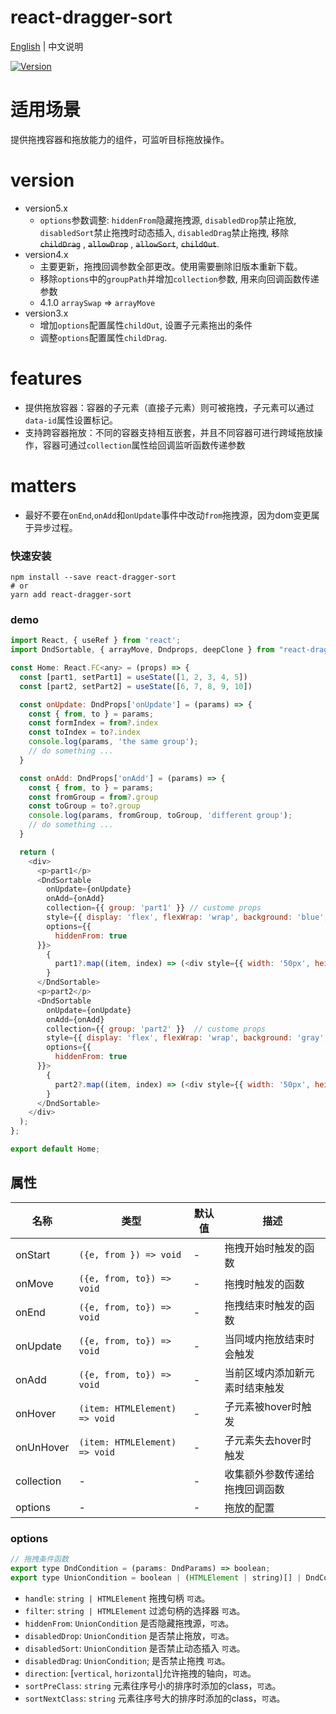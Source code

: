 # react-dragger-sort

[English](./README.md) | 中文说明

[![Version](https://img.shields.io/badge/version-5.0.10-green)](https://www.npmjs.com/package/react-dragger-sort)

# 适用场景

提供拖拽容器和拖放能力的组件，可监听目标拖放操作。

# version

- version5.x
  - `options`参数调整: `hiddenFrom`隐藏拖拽源, `disabledDrop`禁止拖放, `disabledSort`禁止拖拽时动态插入, `disabledDrag`禁止拖拽, 移除 ~~`childDrag`~~ , ~~`allowDrop`~~ , ~~`allowSort`~~, ~~`childOut`~~.
- version4.x
  - 主要更新，拖拽回调参数全部更改。使用需要删除旧版本重新下载。
  - 移除`options`中的`groupPath`并增加`collection`参数, 用来向回调函数传递参数
  - 4.1.0 `arraySwap` => `arrayMove`
- version3.x
  - 增加`options`配置属性`childOut`, 设置子元素拖出的条件
  - 调整`options`配置属性`childDrag`.

# features
- 提供拖放容器：容器的子元素（直接子元素）则可被拖拽，子元素可以通过`data-id`属性设置标记。
- 支持跨容器拖放：不同的容器支持相互嵌套，并且不同容器可进行跨域拖放操作，容器可通过`collection`属性给回调监听函数传递参数

# matters
  - 最好不要在`onEnd`,`onAdd`和`onUpdate`事件中改动`from`拖拽源，因为dom变更属于异步过程。

### 快速安装
```
npm install --save react-dragger-sort
# or
yarn add react-dragger-sort
```

### demo
```javascript
import React, { useRef } from 'react';
import DndSortable, { arrayMove, Dndprops, deepClone } from "react-dragger-sort";

const Home: React.FC<any> = (props) => {
  const [part1, setPart1] = useState([1, 2, 3, 4, 5])
  const [part2, setPart2] = useState([6, 7, 8, 9, 10])

  const onUpdate: DndProps['onUpdate'] = (params) => {
    const { from, to } = params;
    const formIndex = from?.index
    const toIndex = to?.index
    console.log(params, 'the same group');
    // do something ...
  }

  const onAdd: DndProps['onAdd'] = (params) => {
    const { from, to } = params;
    const fromGroup = from?.group
    const toGroup = to?.group
    console.log(params, fromGroup, toGroup, 'different group');
    // do something ...
  }

  return (
    <div>
      <p>part1</p>
      <DndSortable
        onUpdate={onUpdate}
        onAdd={onAdd}
        collection={{ group: 'part1' }} // custome props
        style={{ display: 'flex', flexWrap: 'wrap', background: 'blue', width: '200px', marginTop: '10px' }}
        options={{
          hiddenFrom: true
      }}>
        {
          part1?.map((item, index) => (<div style={{ width: '50px', height: '50px', backgroundColor: 'red', border: '1px solid green' }} key={index}>{item}</div>))
        }
      </DndSortable>
      <p>part2</p>
      <DndSortable
        onUpdate={onUpdate}
        onAdd={onAdd}
        collection={{ group: 'part2' }}  // custome props
        style={{ display: 'flex', flexWrap: 'wrap', background: 'gray', width: '200px', marginTop: '10px' }}
        options={{
          hiddenFrom: true
      }}>
        {
          part2?.map((item, index) => (<div style={{ width: '50px', height: '50px', backgroundColor: 'red', border: '1px solid green' }} key={index}>{item}</div>))
        }
      </DndSortable>
    </div>
  );
};

export default Home;
```

## 属性

| 名称                          | 类型                  | 默认值                                                         | 描述                                                                                                      |
| ----------------------------- | --------------------- | -------------------------------------------------------------- | --------------------------------------------------------------------------------------------------------- |
| onStart                      | `({e, from }) => void`            | -                                                  | 拖拽开始时触发的函数                                                                                  |
| onMove                      | `({e, from, to}) => void`            | -                                                  | 拖拽时触发的函数                                                                                  |
| onEnd                      | `({e, from, to}) => void`            | -                                                  | 拖拽结束时触发的函数                                                                                  |
| onUpdate                      | `({e, from, to}) => void`            | -                                                  | 当同域内拖放结束时会触发                                                                                  |
| onAdd                      | `({e, from, to}) => void`            | -                                                  | 当前区域内添加新元素时结束触发                                                                                  |
| onHover                      | `(item: HTMLElement) => void`            | -                                                  | 子元素被hover时触发                                                                                  |
| onUnHover                      | `(item: HTMLElement) => void`            | -                                                  | 子元素失去hover时触发                                                                                  |
| collection                      | -            | -                                                  |  收集额外参数传递给拖拽回调函数                                                                                 |
| options                      | -            | -                                                  |  拖放的配置                                                                                 |

### options
```javascript
// 拖拽条件函数
export type DndCondition = (params: DndParams) => boolean;
export type UnionCondition = boolean | (HTMLElement | string)[] | DndCondition;
```
- `handle`: `string | HTMLElement` 拖拽句柄 `可选`。
- `filter`: `string | HTMLElement` 过滤句柄的选择器 `可选`。
- `hiddenFrom`: `UnionCondition` 是否隐藏拖拽源，`可选`。
- `disabledDrop`: `UnionCondition` 是否禁止拖放，`可选`。
- `disabledSort`: `UnionCondition` 是否禁止动态插入 `可选`。
- `disabledDrag`: `UnionCondition`; 是否禁止拖拽 `可选`。
- `direction`: [`vertical`, `horizontal`]允许拖拽的轴向，`可选`。
- `sortPreClass`: `string` 元素往序号小的排序时添加的class，`可选`。
- `sortNextClass`: `string` 元素往序号大的排序时添加的class，`可选`。
